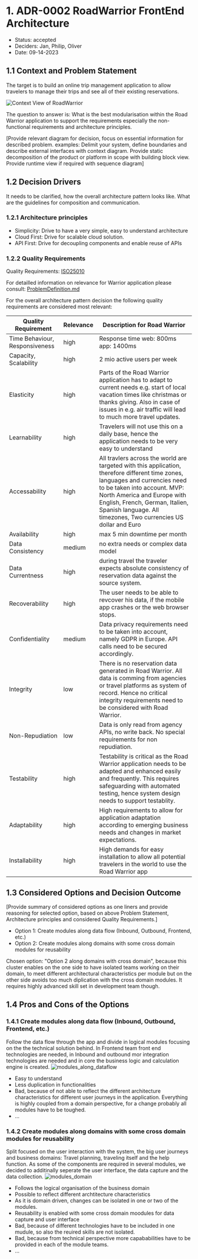 # 1. ADR-0002 RoadWarrior FrontEnd Architecture 
<!-- Architecture Decision Record for relevant/important architecture or design decisions with product, cross product or platforms. The general purpose is to make the problem statement, conflicting requirements and analyzed solutions explicit. Use for important decisions and focus on essential information and diagramming. -->

* Status: accepted <!-- mandatory -->
* Deciders: Jan, Philip, Oliver <!-- mandatory -->
* Date: 09-14-2023 <!-- mandatory -->

## 1.1 Context and Problem Statement

The target is to build an online trip management application to allow travelers to manage their trips and see all of their existing reservations.

![Context View of RoadWarrior](ContextView.png)

The question to answer is: What is the best modularisation within the Road Warrior application to support the requirements especially the non-functional requirements and architecture principles.

[Provide relevant diagram for decision, focus on essential information for described problem. examples: Delimit your system, define boundaries and describe external interfaces with context diagram. Provide static decomposition of the product or platform in scope with building block view. Provide runtime view if required with sequence diagram]

## 1.2 Decision Drivers

It needs to be clarified, how the overall architecture pattern looks like. What are the guidelines for composition and communication.

### 1.2.1 Architecture principles
- Simplicity: Drive to have a very simple, easy to understand architecture
- Cloud First: Drive for scalable cloud solution.
- API First: Drive for decoupling components and enable reuse of APIs

### 1.2.2 Quality Requirements
Quality Requirements: [ISO25010](https://iso25000.com/index.php/en/iso-25000-standards/iso-25010)

For detailled information on relevance for Warrior application please consult: [ProblemDefinition.md](/01%20ProblemDefintion/ProblemDefinition.md)

For the overall architecture pattern decision the following quality requirements are considered most relevant:


| Quality Requirement | Relevance | Description for Road Warrior |
| --- | --- | --- |
| Time Behaviour, Responsiveness | high | Response time web: 800ms app: 1400ms|
| Capacity, Scalability | high | 2 mio active users per week |
| Elasticity | high | Parts of the Road Warrior application has to adapt to current needs e.g. start of local vacation times like christmas or thanks giving. Also in case of issues in e.g. air traffic will lead to much more travel updates. |
| Learnability | high | Travelers will not use this on a daily base, hence the application needs to be very easy to understand |
| Accessability | high | All travlers across the world are targeted with this application, therefore different time zones, languages and currencies need to be taken into account. MVP: North America and Europe with English, French, German, Italien, Spanish language. All timezones, Two currencies US dollar and Euro |
| Availability | high | max 5 min downtime per month|
| Data Consistency | medium | no extra needs or complex data model |
| Data Currentness | high | during travel the traveler expects absolute consistency of reservation data against the source system. |
| Recoverability | high | The user needs to be able to revcover his data, if the mobile app crashes or the web browser stops. |
| Confidentiality | medium | Data privacy requirements need to be taken into account, namely GDPR in Europe. API calls need to be secured accordingly.|
| Integrity | low | There is no reservation data generated in Road Warrior. All data is comming from agencies or travel platforms as system of record. Hence no critical integrity requirements need to be considered with Road Warrior.|
| Non-Repudiation | low | Data is only read from agency APIs, no write back. No special requirements for non repudiation.|
| Testability | high | Testability is critical as the Road Warrior application needs to be adapted and enhanced easily and frequently. This requires safeguarding with automated testing, hence system design needs to support testablity.|
| Adaptability | high | High requirements to allow for application adaptation according to emerging business needs and changes in market expectations.|
| Installability | high | High demands for easy installation to allow all potential travelers in the world to use the Road Warrior app|

## 1.3 Considered Options and Decision Outcome

[Provide summary of considered options as one liners and provide reasoning for  selected option, based on above Problem Statement, Architecture principles and considered Quality Requirements.]

* Option 1: Create modules along data flow (Inbound, Outbound, Frontend, etc.) 
* Option 2: Create modules along domains with some cross domain modules for reusability

Chosen option: "Option 2 along domains with cross domain", because this cluster enables on the one side to have isolated teams working on their domain, to meet different architectural characteristics per module but on the other side avoids too much diplication with the cross domain modules. It requires highly advanced skill set in development team though.

## 1.4 Pros and Cons of the Options <!-- optional -->


### 1.4.1 Create modules along data flow (Inbound, Outbound, Frontend, etc.)

Follow the data flow through the app and divide in logical modules focusing on the the technical solution behind. In Frontend team front end technologies are needed, in Inbound and outbound mor integration technologies are needed and in core the business logic and calculation engine is created.
![modules_along_dataflow](modules_along_dataflow.png)
* Easy to understand
* Less duplication in functionalities
* Bad, because of not able to reflect the different architecture characteristics for different user journeys in the application. Everything is highly coupled from a domain perspective, for a change probably all modules have to be toughed.
* … <!-- numbers of pros and cons can vary -->

### 1.4.2 Create modules along domains with some cross domain modules for reusability

Split focused on the user interaction with the system, the big user journeys and business domains: Travel planning, traveling itself and the help function. As some of the components are required in several modules, we decided to additinally seperate the user interface, the data capture and the data collection.
![modules_domain](modules_domain.png)
* Follows the logical organisation of the business domain
* Possible to reflect different archtitecture characteristics
* As it is domain driven, changes can be isolated in one or two of the modules.
* Reusability is enabled with some cross domain moodules for data capture and user interface
* Bad, because of different technologies have to be included in one mudule, so also the reuired skills are not isolated. 
* Bad, because from technical perspective more capababilities have to be provided in each of the module teams.
* … <!-- numbers of pros and cons can vary -->
